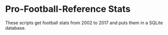 
# Pro-Football-Reference Stats

These scripts get football stats from 2002 to 2017 and puts them in a SQLite database.
